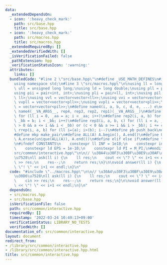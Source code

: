 ```yaml
---
data:
  _extendedDependsOn:
  - icon: ':heavy_check_mark:'
    path: src/base.hpp
    title: src/base.hpp
  - icon: ':heavy_check_mark:'
    path: src/macros.hpp
    title: src/macros.hpp
  _extendedRequiredBy: []
  _extendedVerifiedWith: []
  _isVerificationFailed: false
  _pathExtension: hpp
  _verificationStatusIcon: ':warning:'
  attributes:
    links: []
  bundledCode: "#line 2 \"src/base.hpp\"\n#define _USE_MATH_DEFINES\n#include <bits/stdc++.h>\n\
    using namespace std;\n#line 3 \"src/macros.hpp\"\n\nusing ll = long long;\nusing\
    \ ull = unsigned long long;\nusing ld = long double;\nusing pll = pair<ll, ll>;\n\
    using pii = pair<int, int>;\nusing pli = pair<ll, int>;\nusing pil = pair<int,\
    \ ll>;\nusing vvl = vector<vector<ll>>;\nusing vvi = vector<vector<int>>;\nusing\
    \ vvpll = vector<vector<pll>>;\nusing vvpli = vector<vector<pli>>;\nusing vvpil\
    \ = vector<vector<pil>>;\n#define name4(i, a, b, c, d, e, ...) e\n#define rep(...)\
    \ name4(__VA_ARGS__, rep4, rep3, rep2, rep1)(__VA_ARGS__)\n#define rep1(i, a)\
    \ for (ll i = 0, _aa = a; i < _aa; i++)\n#define rep2(i, a, b) for (ll i = a,\
    \ _bb = b; i < _bb; i++)\n#define rep3(i, a, b, c) for (ll i = a, _bb = b; (c\
    \ > 0 && a <= i && i < _bb) or (c < 0 && a >= i && i > _bb); i += c)\n#define\
    \ rrep(i, a, b) for (ll i=(a); i>(b); i--)\n#define pb push_back\n#define eb emplace_back\n\
    #define mkp make_pair\n#define ALL(A) A.begin(), A.end()\n#define UNIQUE(A) sort(ALL(A)),\
    \ A.erase(unique(ALL(A)), A.end())\n#define elif else if\n#define tostr to_string\n\
    \n#ifndef CONSTANTS\n    constexpr ll INF = 1e18;\n    constexpr int MOD = 1000000007;\n\
    \    constexpr ld EPS = 1e-10;\n    constexpr ld PI = M_PI;\n#endif\n#line 2 \"\
    src/common/interactive.hpp\"\n\n// \u30A4\u30F3\u30BF\u30E9\u30AF\u30C6\u30A3\u30D6\
    \u7528\nll ask(ll i) {\n    ll res;\n    cout << \"? \" << i+1 << endl;\n    cin\
    \ >> res;\n    res--;\n    return res;\n}\n\nvoid answer(ll i) {\n    cout <<\
    \ \"! \" << i+1 << endl;\n}\n"
  code: "#include \"../macros.hpp\"\n\n// \u30A4\u30F3\u30BF\u30E9\u30AF\u30C6\u30A3\
    \u30D6\u7528\nll ask(ll i) {\n    ll res;\n    cout << \"? \" << i+1 << endl;\n\
    \    cin >> res;\n    res--;\n    return res;\n}\n\nvoid answer(ll i) {\n    cout\
    \ << \"! \" << i+1 << endl;\n}\n"
  dependsOn:
  - src/macros.hpp
  - src/base.hpp
  isVerificationFile: false
  path: src/common/interactive.hpp
  requiredBy: []
  timestamp: '2022-03-24 10:49:13+09:00'
  verificationStatus: LIBRARY_NO_TESTS
  verifiedWith: []
documentation_of: src/common/interactive.hpp
layout: document
redirect_from:
- /library/src/common/interactive.hpp
- /library/src/common/interactive.hpp.html
title: src/common/interactive.hpp
---
```

